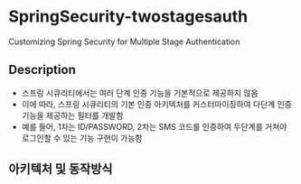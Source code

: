 # SpringSecurity-twostagesauth
Customizing Spring Security for Multiple Stage Authentication


## Description
- 스프링 시큐리티에서는 여러 단계 인증 기능을 기본적으로 제공하지 않음
- 이에 따라, 스프링 시큐리티의 기본 인증 아키텍처를 커스터마이징하여 다단계 인증 기능을 제공하는 필터를 개발함
- 예를 들어, 1차는 ID/PASSWORD, 2차는 SMS 코드를 인증하여 두단계를 거쳐야 로그인할 수 있는 기능 구현이 가능함


## 아키텍처 및 동작방식




